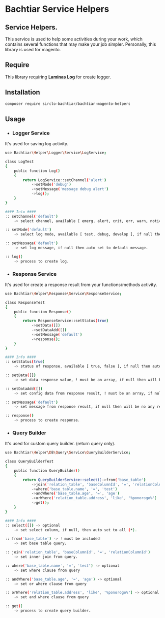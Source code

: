 # Bachtiar Service Helpers

## Service Helpers.
This service is used to help some activities during your work, which contains several functions that may make your job simpler.
Personally, this library is used for magento.

## Require
This library requiring **[Laminas Log](https://github.com/laminas/laminas-log)** for create logger.
## Installation

```bash
composer require sirclo-bachtiar/bachtiar-magento-helpers
```

## Usage
- ### Logger Service
It's used for saving log activity.
```bash
use Bachtiar\Helper\Logger\Service\LogService;

class LogTest
{
    public function Log()
    {
        return LogService::setChannel('alert')
            ->setMode('debug')
            ->setMessage('message debug alert')
            ->log();
    }
}

#### Info ####
:: setChannel('default')
    -> select channel, available [ emerg, alert, crit, err, warn, notice, info ], if null then auto set to default.

:: setMode('default')
    -> select log mode, available [ test, debug, develop ], if null then auto set to default.

:: setMessage('default')
    -> set log message, if null then auto set to default message.

:: log()
    -> process to create log.

```

- ### Response Service
It's used for create a response result from your functions/methods activity.
```bash
use Bachtiar\Helper\Response\Service\ResponseService;

class ResponseTest
{
    public function Response()
    {
        return ResponseService::setStatus(true)
            ->setData([])
            ->setDataAdd([])
            ->setMessage('default')
            ->response();
    }
}

#### Info ####
:: setStatus(true)
    -> status of response, available [ true, false ], if null then auto set to true.

:: setData([])
    -> set data response value, ! must be an array, if null then will be set to an empty array.

:: setDataAdd([])
    -> set config data from response result, ! must be an array, if null then will be set to an empty array.

:: setMessage('default')
    -> set message from response result, if null then will be no any response message.

:: response()
    -> process to create response.

```

- ### Query Builder
It's used for custom query builder. (return query only).
```bash
use Bachtiar\Helper\DB\Query\Service\QueryBuilderService;

class QueryBuilderTest
{
    public function QueryBuilder()
    {
        return QueryBuilderService::select()->from('base_table')
            ->join('relation_table', 'baseColumnId', '=', 'relationColumnId')
            ->where('base_table.name', '=', 'test')
            ->andWhere('base_table.age', '=', 'age')
            ->orWhere('relation_table.address', 'like', '%ponorogo%')
            ->get();
    }
}

#### Info ####
:: select([]) -> optional
    -> set select column, if null, then auto set to all (*).

:: from('base_table') -> ! must be included
    -> set base table query.

:: join('relation_table', 'baseColumnId', '=', 'relationColumnId')
    -> set inner join from query.

:: where('base_table.name', '=', 'test') -> optional
    -> set where clause from query

:: andWhere('base_table.age', '=', 'age') -> optional
    -> set or where clause from query

:: orWhere('relation_table.address', 'like', '%ponorogo%') -> optional
    -> set and where clause from query

:: get()
    -> process to create query builder.
```
